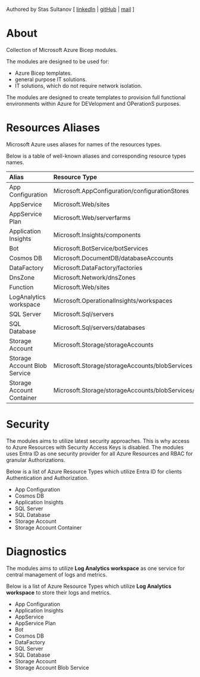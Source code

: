 Authored by Stas Sultanov [ [linkedIn](https://www.linkedin.com/in/stas-sultanov) | [gitHub](https://github.com/stas-sultanov) | [mail](mailto:stas.sultanov@outlook.com) ]

# About

Collection of Microsoft Azure Bicep modules.

The modules are designed to be used for:
- Azure Bicep templates.
- general purpose IT solutions.
- IT solutions, which do not require network isolation.

The modules are designed to create templates to provision full functional environments within Azure for DEVelopment and OPerationS purposes.

# Resources Aliases

Microsoft Azure uses aliases for names of the resources types.

Below is a table of well-known aliases and corresponding resource types names.

Alias | Resource Type
:-----|:-------------
App Configuration | Microsoft.AppConfiguration/configurationStores
AppService | Microsoft.Web/sites
AppService Plan | Microsoft.Web/serverfarms
Application Insights | Microsoft.Insights/components
Bot | Microsoft.BotService/botServices
Cosmos DB | Microsoft.DocumentDB/databaseAccounts
DataFactory | Microsoft.DataFactory/factories
DnsZone | Microsoft.Network/dnsZones
Function | Microsoft.Web/sites
LogAnalytics workspace | Microsoft.OperationalInsights/workspaces
SQL Server | Microsoft.Sql/servers
SQL Database | Microsoft.Sql/servers/databases
Storage Account | Microsoft.Storage/storageAccounts
Storage Account Blob Service | Microsoft.Storage/storageAccounts/blobServices
Storage Account Container | Microsoft.Storage/storageAccounts/blobServices/containers

# Security

The modules aims to utilize latest security approaches.
This is why access to Azure Resources with Security Access Keys is disabled.
The modules uses Entra ID as one security provider for all Azure Resources and RBAC for granular Authorizations.

Below is a list of Azure Resource Types which utilize Entra ID for clients Authentication and Authorization.

- App Configuration
- Cosmos DB
- Application Insights
- SQL Server
- SQL Database
- Storage Account
- Storage Account Container

# Diagnostics

The modules aims to utilize **Log Analytics workspace** as one service for central management of logs and metrics.

Below is a list of Azure Resource Types which utilize **Log Analytics workspace** to store their logs and metrics.

- App Configuration
- Application Insights
- AppService
- AppService Plan
- Bot
- Cosmos DB
- DataFactory
- SQL Server
- SQL Database
- Storage Account
- Storage Account Blob Service
